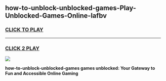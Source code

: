 
## how-to-unblock-unblocked-games-Play-Unblocked-Games-Online-lafbv
<h3>
<a href="https://premium76.site?title=how-to-unblock-unblocked-games&ref=25A">CLICK TO PLAY</a></h3>
<hr>

<h3>
<a href="https://premium76.site?title=how-to-unblock-unblocked-games&ref=25A">CLICK 2 PLAY</a>
  
</h3>

<a href="https://premium76.site?title=how-to-unblock-unblocked-games&ref=25A"><img src="https://clearcache.store/games.png"></a>


**how-to-unblock-unblocked-games games unblocked: Your Gateway to Fun and Accessible Online Gaming**
